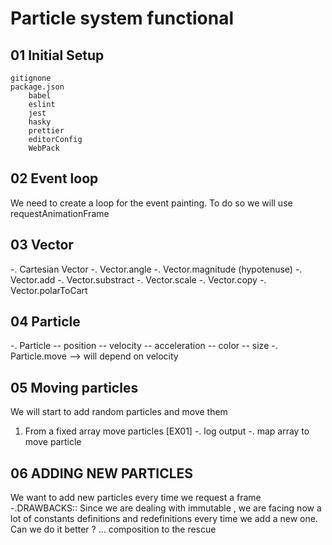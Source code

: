 # Particle system functional

## 01 Initial Setup
    gitignone
    package.json
        babel
        eslint
        jest
        hasky
        prettier
        editorConfig
        WebPack

## 02 Event loop
  We need to create a loop for the event painting. To do so we will use requestAnimationFrame
  
## 03 Vector
  -. Cartesian Vector
  -. Vector.angle
  -. Vector.magnitude (hypotenuse) 
  -. Vector.add
  -. Vector.substract
  -. Vector.scale
  -. Vector.copy
  -. Vector.polarToCart
  
## 04 Particle
  -. Particle
    -- position
    -- velocity
    -- acceleration
    -- color
    -- size 
  -. Particle.move --> will depend on velocity  
   
## 05 Moving particles
We will start to add random particles and move them
1) From a fixed array move particles  [EX01]
  -. log output
  -. map array to move particle

## 06 ADDING NEW PARTICLES
 We want to add new particles every time we request a frame
  -.DRAWBACKS::  Since we are dealing with immutable , we are facing now a lot of constants 
  definitions and redefinitions every time we add a new one.
  Can we do it better ? ... composition to the rescue

  
